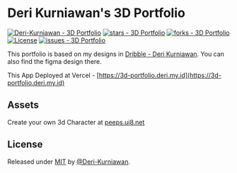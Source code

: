 # Deri Kurniawan's 3D Portfolio

[![Deri-Kurniawan - 3D Portfolio](https://img.shields.io/static/v1?label=Deri-Kurniawan&message=3d-portfolio&color=blue&logo=github)](https://github.com/Deri-Kurniawan/3d-portfolio "Go to GitHub repo") [![stars - 3D Portfolio](https://img.shields.io/github/stars/Deri-Kurniawan/3d-portfolio?style=social)](https://github.com/Deri-Kurniawan/3d-portfolio)
[![forks - 3D Portfolio](https://img.shields.io/github/forks/Deri-Kurniawan/3d-portfolio?style=social)](https://github.com/Deri-Kurniawan/3d-portfolio) [![License](https://img.shields.io/badge/License-MIT-blue)](#license) [![issues - 3D Portfolio](https://img.shields.io/github/issues/Deri-Kurniawan/3d-portfolio)](https://github.com/Deri-Kurniawan/3d-portfolio/issues)

This portfolio is based on my designs in [Dribble - Deri Kurniawan](https://dribbble.com/shots/21642242-3D-Theme-Portfolio-Website?utm_source=Clipboard_Shot&utm_campaign=deri-kurniawan&utm_content=3D%20Theme%20Portfolio%20Website&utm_medium=Social_Share&utm_source=Clipboard_Shot&utm_campaign=deri-kurniawan&utm_content=3D%20Theme%20Portfolio%20Website&utm_medium=Social_Share). You can also find the figma design there.

This App Deployed at Vercel - [https://3d-portfolio.deri.my.id](https://3d-portfolio.deri.my.id)

## Assets
Create your own 3d Character at [peeps.ui8.net](https://peeps.ui8.net/)

## License

Released under [MIT](/LICENSE) by [@Deri-Kurniawan](https://github.com/Deri-Kurniawan).
